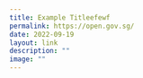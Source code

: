 ```yaml
---
title: Example Titleefewf
permalink: https://open.gov.sg/
date: 2022-09-19
layout: link
description: ""
image: ""
---
```


